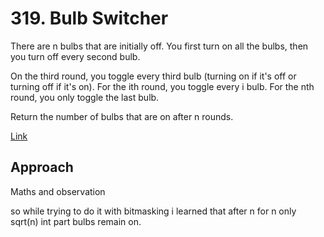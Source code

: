 # 319. Bulb Switcher

There are n bulbs that are initially off. You first turn on all the bulbs, then you turn off every second bulb.

On the third round, you toggle every third bulb (turning on if it's off or turning off if it's on). For the ith round, you toggle every i bulb. For the nth round, you only toggle the last bulb.

Return the number of bulbs that are on after n rounds.

[Link](https://leetcode.com/problems/bulb-switcher/description/)

## Approach

Maths and observation

so while trying to do it with bitmasking i learned that after n for n only sqrt(n) int part bulbs remain on.